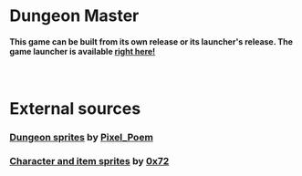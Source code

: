 ﻿# Dungeon Master
#### This game can be built from its own release or its launcher's release. The game launcher is available [right here!](https://github.com/bUsernameIsUnavailable/MDS-WPFLauncher)
 
 <br/>
 
 # External sources
 ### [Dungeon sprites](https://pixel-poem.itch.io/dungeon-assetpuck) by [Pixel_Poem](https://pixel-poem.itch.io/)
 
 ### [Character and item sprites](https://0x72.itch.io/dungeontileset-ii) by [0x72](https://0x72.itch.io/)
